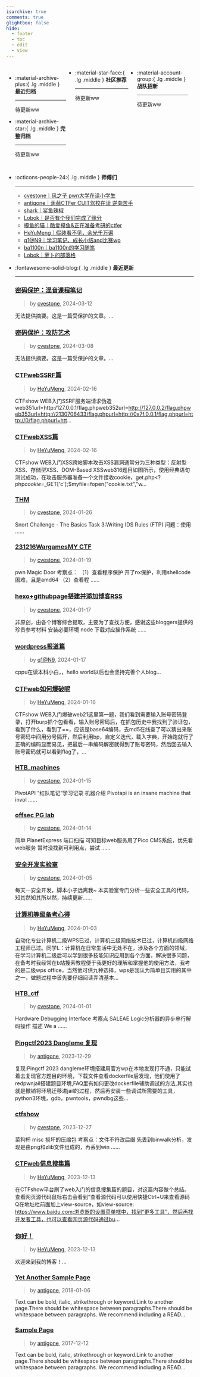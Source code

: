 ```yaml
---
isarchive: true
comments: true
glightbox: false
hide:
  - footer
  - toc
  - edit
  - view
---
```


<div class="grid" style="display: grid;grid-template-columns: 32% 33% 32%;" markdown>

<div class="grid cards" style="display: grid; grid-template-columns: 1fr;" markdown>

-   :material-archive-plus:{ .lg .middle } __最近归档__

    ---

    待更新ww


-   :material-archive-star:{ .lg .middle } __完整归档__

    ---

    待更新ww



</div>

<div class="grid cards" markdown>

-   :material-star-face:{ .lg .middle } __社区推荐__

    ---

    待更新ww


</div>

<div class="grid cards" markdown>

-   :material-account-group:{ .lg .middle } __战队招新__

    ---

    待更新ww


</div>

</div>

<div class="grid cards" markdown>

-   :octicons-people-24:{ .lg .middle } __师傅们__

    ---
    - [cvestone｜风之子 pwn大学在读小学生](https://www.su-cvestone.cn/)
    - [antigone｜蒟蒻CTFer CUIT驾校在读 逆向苦手](https://antigone4224.github.io/)
    - [shark｜鲨鱼辣椒](https://www.shark45.cn/)
    - [Lobok｜是否有个我们完成了缘分](http://dis4.cn/)
    - [摸鱼的猫｜酷爱摸鱼&正在准备考研的ctfer](https://blog.csdn.net/qq_62172019/)
    - [HeYuMeng｜假装看不见，余光千万遍](http://www.heyumeng.online/)
    - [q1@N9｜学习笔记、成长小结and比赛wp](https://qsheep24.wordpress.com)
    - [ba1100n｜ba1100n的学习随笔](http://www.ba1100n.tech)
    - [Lobok｜萝卜的部落格](https://dis4.cn)

</div>
<div class="grid cards" markdown>

-   :fontawesome-solid-blog:{ .lg .middle } __最近更新__

    ---
    ### [密码保护：混音课程笔记](https://www.su-cvestone.cn/308/)  
    >by [cvestone](https://www.su-cvestone.cn/), 2024-03-12

    无法提供摘要。这是一篇受保护的文章。...
    ### [密码保护：攻防艺术](https://www.su-cvestone.cn/260/)  
    >by [cvestone](https://www.su-cvestone.cn/), 2024-03-08

    无法提供摘要。这是一篇受保护的文章。...
    ### [CTFwebSSRF篇](http://www.heyumeng.online/index.php/181/)  
    >by [HeYuMeng](http://www.heyumeng.online/), 2024-02-16

    CTFshow WEB入门SSRF服务端请求伪造web351url=http:/127.0.0.1/flag.phpweb352url=http://127.0.0.2/flag.phpweb353url=http://2130706433/flag.phpurl=http://0x7f.0.0.1/flag.phpurl=http://0/flag.phpurl=htt...
    ### [CTFwebXSS篇](http://www.heyumeng.online/index.php/176/)  
    >by [HeYuMeng](http://www.heyumeng.online/), 2024-02-16

    CTFshow WEB入门XSS跨站脚本攻击XSS漏洞通常分为三种类型：反射型XSS、存储型XSS、DOM-Based XSSweb316题目如图所示，使用经典语句<script>alert(1)</script>测试成功，在攻击服务器准备一个文件接收cookie，get.php<?php$cookie=$_GET['c'];$myfile=fopen("cookie.txt","w...
    ### [THM](https://www.su-cvestone.cn/153/)  
    >by [cvestone](https://www.su-cvestone.cn/), 2024-01-26

    Snort Challenge - The Basics Task 3:Writing IDS Rules (FTP) 问题：使用 ......
    ### [231216WargamesMY CTF](https://www.su-cvestone.cn/144/)  
    >by [cvestone](https://www.su-cvestone.cn/), 2024-01-19

    pwn Magic Door 考察点： （1）查看程序保护 开了nx保护，利用shellcode困难，且是amd64 （2）查看程 ......
    ### [hexo+githubpage搭建并添加博客RSS](https://www.su-cvestone.cn/135/)  
    >by [cvestone](https://www.su-cvestone.cn/), 2024-01-17

    非原创，由各个博客综合提取，主要为了查找方便，感谢这些bloggers提供的珍贵参考材料 安装必要环境 node 下载对应操作系统 ......
    ### [wordpress报道篇](https://qsheep24.wordpress.com/2024/01/17/wordpress%e6%8a%a5%e9%81%93%e7%af%87/)  
    >by [q1@N9](https://qsheep24.wordpress.com), 2024-01-17

    cppu在读本科小白，，hello world以后也会坚持完善个人blog...
    ### [CTFweb如何爆破呢](http://www.heyumeng.online/index.php/157/)  
    >by [HeYuMeng](http://www.heyumeng.online/), 2024-01-16

    CTFshow WEB入门爆破web21这里第一题，我们看到需要输入账号密码登录，打开burp抓个包看看，输入账号密码后，在抓包历史中我找到了验证包，看到了什么，看到了==，应该是base64编码，去md5在线查了可以猜出来账号密码中间用分号隔开，然后利用bp，自定义迭代，载入字典，开始跑就行了正确的编码显而易见，把最后一串编码解密就得到了账号密码，然后回去输入账号密码就可以看到flag了，...
    ### [HTB_machines](https://www.su-cvestone.cn/128/)  
    >by [cvestone](https://www.su-cvestone.cn/), 2024-01-15

    PivotAPI “红队笔记”学习记录 机器介绍 Pivotapi is an insane machine that invol ......
    ### [offsec PG lab](https://www.su-cvestone.cn/125/)  
    >by [cvestone](https://www.su-cvestone.cn/), 2024-01-14

    简单 PlanetExpress 端口扫描 可知目标web服务用了Pico CMS系统，优先看web服务 暂时没找到可利用点，尝试 ......
    ### [安全开发实验室](https://www.su-cvestone.cn/88/)  
    >by [cvestone](https://www.su-cvestone.cn/), 2024-01-05

    每天一安全开发，脚本小子远离我~ 本实验室专门分析一些安全工具的代码，知其然知其所以然，持续更新......
    ### [计算机等级备考心得](http://www.heyumeng.online/index.php/80/)  
    >by [HeYuMeng](http://www.heyumeng.online/), 2024-01-03

    自动化专业计算机二级WPS已过，计算机三级网络技术已过，计算机四级网络工程师已过。同学L：计算机在日常生活中无处不在，涉及各个方面的领域，在学习计算机二级后可以学到很多技能知识应用到各个方面，解决很多问题，在备考时我经常在b站搜索教程便于我更好的理解和掌握他的使用方法，我考的是二级wps office，当然他可供九种选择，wps是我认为简单且实用的其中之一，做题过程中首先要仔细阅读弄清基本...
    ### [HTB_ctf](https://www.su-cvestone.cn/76/)  
    >by [cvestone](https://www.su-cvestone.cn/), 2024-01-01

    Hardware Debugging Interface 考察点 SALEAE Logic分析器的异步串行解码操作 描述 We a ......
    ### [Pingctf2023 Dangleme 复现](https://antigone4224.github.io/PingCTF2023-dangleme-%E5%A4%8D%E7%8E%B0)  
    >by [antigone](https://antigone4224.github.io/), 2023-12-29

    复现:Pingctf 2023 dangleme环境搭建用官方wp在本地发现打不通，只能试着去复现官方题目的环境，下载文件查看dockerfile后发现，他们使用了redpwnjail搭建题目环境,FAQ里有如何更改dockerfile辅助调试的方法,其实也就是撤销将环境迁移进jail的过程，然后再安装一些调试所需要的工具，python3环境，gdb，pwntools，pwndbg这些...
    ### [ctfshow](https://www.su-cvestone.cn/30/)  
    >by [cvestone](https://www.su-cvestone.cn/), 2023-12-27

    菜狗杯 misc 损坏的压缩包 考察点：文件不符改后缀 先丢到binwalk分析，发现是由png和zlib文件组成的，再丢到win ......
    ### [CTFweb信息搜集篇](http://www.heyumeng.online/index.php/7/)  
    >by [HeYuMeng](http://www.heyumeng.online/), 2023-12-13

    在CTFshow平台刷了web入门的信息搜集篇的题目，对这篇内容做个总结。查看网页源代码鼠标右击会看到”查看源代码可以使用快捷Ctrl+U来查看源码Q在地址栏前面加上view-source，如view-source: https://www.baidu.com;浏览器的设置菜单框中，找到“更多工具”，然后再找开发者工具，也可以查看网页源代码通过bu...
    ### [你好！](http://www.heyumeng.online/index.php/1/)  
    >by [HeYuMeng](http://www.heyumeng.online/), 2023-12-13

    欢迎来到我的博客！...
    ### [Yet Another Sample Page](https://antigone4224.github.io/Yet-Another-Sample-Page)  
    >by [antigone](https://antigone4224.github.io/), 2018-01-06

    Text can be bold, italic, strikethrough or keyword.Link to another page.There should be whitespace between paragraphs.There should be whitespace between paragraphs. We recommend including a READ...
    ### [Sample Page](https://antigone4224.github.io/Sample-Page)  
    >by [antigone](https://antigone4224.github.io/), 2017-12-12

    Text can be bold, italic, strikethrough or keyword.Link to another page.There should be whitespace between paragraphs.There should be whitespace between paragraphs. We recommend including a READ...

</div>

